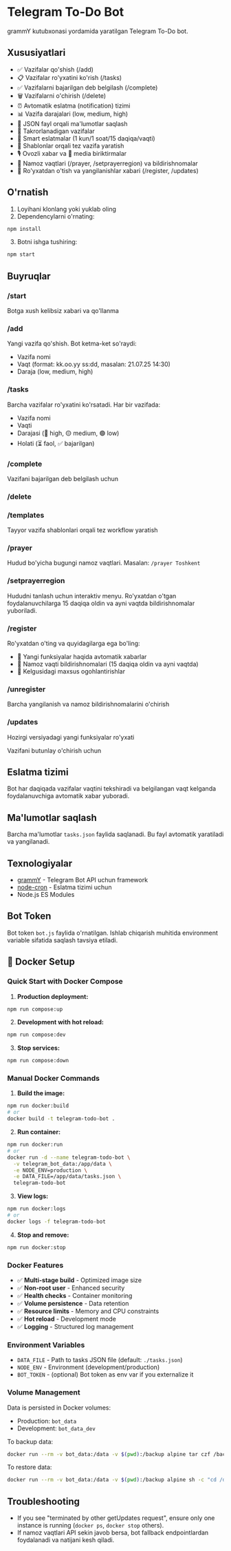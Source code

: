 # Telegram To-Do Bot

grammY kutubxonasi yordamida yaratilgan Telegram To-Do bot.

## Xususiyatlari

- ✅ Vazifalar qo'shish (/add)
- 📋 Vazifalar ro'yxatini ko'rish (/tasks)  
- ✅ Vazifalarni bajarilgan deb belgilash (/complete)
- 🗑️ Vazifalarni o'chirish (/delete)
- ⏰ Avtomatik eslatma (notification) tizimi
- 📊 Vazifa darajalari (low, medium, high)
- 💾 JSON fayl orqali ma'lumotlar saqlash
- 🔄 Takrorlanadigan vazifalar
- 🔔 Smart eslatmalar (1 kun/1 soat/15 daqiqa/vaqti)
- 🧩 Shablonlar orqali tez vazifa yaratish
- 🎙️ Ovozli xabar va 📎 media biriktirmalar
- 🕌 Namoz vaqtlari (/prayer, /setprayerregion) va bildirishnomalar
- 🪪 Ro'yxatdan o'tish va yangilanishlar xabari (/register, /updates)

## O'rnatish

1. Loyihani klonlang yoki yuklab oling
2. Dependencylarni o'rnating:
```bash
npm install
```

3. Botni ishga tushiring:
```bash
npm start
```

## Buyruqlar

### /start
Botga xush kelibsiz xabari va qo'llanma

### /add
Yangi vazifa qo'shish. Bot ketma-ket so'raydi:
- Vazifa nomi
- Vaqt (format: kk.oo.yy ss:dd, masalan: 21.07.25 14:30)
- Daraja (low, medium, high)

### /tasks
Barcha vazifalar ro'yxatini ko'rsatadi. Har bir vazifada:
- Vazifa nomi
- Vaqti
- Darajasi (🔴 high, 🟡 medium, 🟢 low)
- Holati (⏳ faol, ✅ bajarilgan)

### /complete
Vazifani bajarilgan deb belgilash uchun

### /delete
### /templates
Tayyor vazifa shablonlari orqali tez workflow yaratish

### /prayer
Hudud bo'yicha bugungi namoz vaqtlari. Masalan: `/prayer Toshkent`

### /setprayerregion
Hududni tanlash uchun interaktiv menyu. Ro'yxatdan o'tgan foydalanuvchilarga 15 daqiqa oldin va ayni vaqtda bildirishnomalar yuboriladi.

### /register
Ro'yxatdan o'ting va quyidagilarga ega bo'ling:
- 📨 Yangi funksiyalar haqida avtomatik xabarlar
- 🕌 Namoz vaqti bildirishnomalari (15 daqiqa oldin va ayni vaqtda)
- 🔔 Kelgusidagi maxsus ogohlantirishlar

### /unregister
Barcha yangilanish va namoz bildirishnomalarini o'chirish

### /updates
Hozirgi versiyadagi yangi funksiyalar ro'yxati

Vazifani butunlay o'chirish uchun

## Eslatma tizimi

Bot har daqiqada vazifalar vaqtini tekshiradi va belgilangan vaqt kelganda foydalanuvchiga avtomatik xabar yuboradi.

## Ma'lumotlar saqlash

Barcha ma'lumotlar `tasks.json` faylida saqlanadi. Bu fayl avtomatik yaratiladi va yangilanadi.

## Texnologiyalar

- [grammY](https://grammy.dev/) - Telegram Bot API uchun framework
- [node-cron](https://www.npmjs.com/package/node-cron) - Eslatma tizimi uchun
- Node.js ES Modules

## Bot Token

Bot token `bot.js` faylida o'rnatilgan. Ishlab chiqarish muhitida environment variable sifatida saqlash tavsiya etiladi.

## 🐳 Docker Setup

### Quick Start with Docker Compose

1. **Production deployment:**
```bash
npm run compose:up
```

2. **Development with hot reload:**
```bash
npm run compose:dev
```

3. **Stop services:**
```bash
npm run compose:down
```

### Manual Docker Commands

1. **Build the image:**
```bash
npm run docker:build
# or
docker build -t telegram-todo-bot .
```

2. **Run container:**
```bash
npm run docker:run
# or
docker run -d --name telegram-todo-bot \
  -v telegram_bot_data:/app/data \
  -e NODE_ENV=production \
  -e DATA_FILE=/app/data/tasks.json \
  telegram-todo-bot
```

3. **View logs:**
```bash
npm run docker:logs
# or
docker logs -f telegram-todo-bot
```

4. **Stop and remove:**
```bash
npm run docker:stop
```

### Docker Features

- ✅ **Multi-stage build** - Optimized image size
- ✅ **Non-root user** - Enhanced security
- ✅ **Health checks** - Container monitoring
- ✅ **Volume persistence** - Data retention
- ✅ **Resource limits** - Memory and CPU constraints
- ✅ **Hot reload** - Development mode
- ✅ **Logging** - Structured log management

### Environment Variables

- `DATA_FILE` - Path to tasks JSON file (default: `./tasks.json`)
- `NODE_ENV` - Environment (development/production)
- `BOT_TOKEN` - (optional) Bot token as env var if you externalize it

### Volume Management

Data is persisted in Docker volumes:
- Production: `bot_data`
- Development: `bot_data_dev`

To backup data:
```bash
docker run --rm -v bot_data:/data -v $(pwd):/backup alpine tar czf /backup/backup.tar.gz /data
```

To restore data:
```bash
docker run --rm -v bot_data:/data -v $(pwd):/backup alpine sh -c "cd /data && tar xzf /backup/backup.tar.gz --strip 1"
```

## Troubleshooting

- If you see "terminated by other getUpdates request", ensure only one instance is running (`docker ps`, `docker stop` others).
- If namoz vaqtlari API sekin javob bersa, bot fallback endpointlardan foydalanadi va natijani kesh qiladi.
